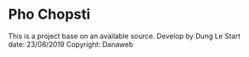 Pho Chopsti
=========

This is a project base on an available source.
Develop by Dung Le
Start date: 23/08/2019
Copyright: Danaweb
